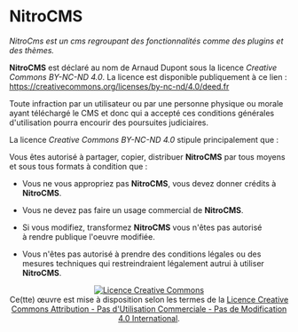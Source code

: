 ﻿# NitroCMS
*NitroCms est un cms regroupant des fonctionnalités comme des plugins et des thèmes.*

**NitroCMS** est déclaré au nom de Arnaud Dupont sous la licence *Creative Commons BY-NC-ND 4.0*.
La licence est disponible publiquement à ce lien : https://creativecommons.org/licenses/by-nc-nd/4.0/deed.fr

Toute infraction par un utilisateur ou par une personne physique ou morale ayant téléchargé le CMS et donc qui a accepté ces conditions générales d'utilisation pourra encourir des poursuites judiciaires.

La licence *Creative Commons BY-NC-ND 4.0* stipule principalement que :

Vous êtes autorisé à partager, copier, distribuer **NitroCMS** par    tous moyens et sous tous formats à condition que :
       

 - Vous ne vous appropriez pas **NitroCMS**, vous devez donner crédits à
   **NitroCMS**.

       

 - Vous ne devez pas faire un usage commercial de **NitroCMS**.

     

 - Si vous modifiez, transformez **NitroCMS** vous n'êtes pas autorisé  
   à rendre publique l'oeuvre modifiée.

    

 - Vous n'êtes pas autorisé à prendre des conditions légales ou des   
   mesures techniques qui restreindraient légalement autrui à utiliser  
   **NitroCMS**.

<center><a rel="license" href="http://creativecommons.org/licenses/by-nc-nd/4.0/"><img alt="Licence Creative Commons" style="border-width:0" src="https://i.creativecommons.org/l/by-nc-nd/4.0/88x31.png" /></a><br />Ce(tte) œuvre est mise à disposition selon les termes de la <a rel="license" href="http://creativecommons.org/licenses/by-nc-nd/4.0/">Licence Creative Commons Attribution - Pas d&#39;Utilisation Commerciale - Pas de Modification 4.0 International</a>.</center>

